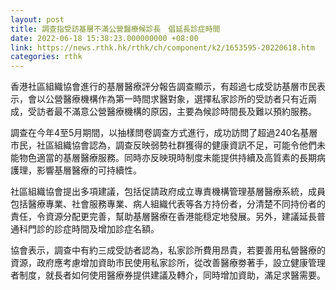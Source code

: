 ```yaml
---
layout: post
title: 調查指受訪基層不滿公營醫療候診長　倡延長診症時間
date: 2022-06-18 15:38:23.000000000 +08:00
link: https://news.rthk.hk/rthk/ch/component/k2/1653595-20220618.htm
categories: rthk
---
```


香港社區組織協會進行的基層醫療評分報告調查顯示，有超過七成受訪基層市民表示，會以公營醫療機構作為第一時間求醫對象，選擇私家診所的受訪者只有近兩成，受訪者最不滿意公營醫療機構的原因，主要為候診時間長及難以預約服務。

調查在今年4至5月期間，以抽樣問卷調查方式進行，成功訪問了超過240名基層市民，社區組織協會認為，調查反映弱勢社群獲得的健康資訊不足，可能令他們未能物色適當的基層醫療服務。同時亦反映現時制度未能提供持續及高質素的長期病護理，影響基層醫療的可持續性。

社區組織協會提出多項建議，包括促請政府成立專責機構管理基層醫療系統，成員包括醫療專業、社會服務專業、病人組織代表等各方持份者，分清楚不同持份者的責任，令資源分配更完善，幫助基層醫療在香港能穏定地發展。另外，建議延長普通科門診的診症時間及增加診症名額。

協會表示，調查中有約三成受訪者認為，私家診所費用昂貴，若要善用私營醫療的資源，政府應考慮增加資助市民使用私家診所，從改善醫療劵著手，設立健康管理者制度，就長者如何使用醫療券提供建議及轉介，同時增加資助，滿足求醫需要。
